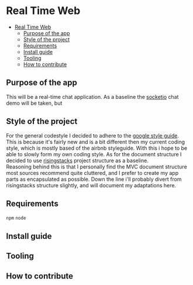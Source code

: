 # Real Time Web

- [Real Time Web](#real-time-web)
    - [Purpose of the app](#purpose-of-the-app)
    - [Style of the project](#style-of-the-project)
    - [Requirements](#requirements)
    - [Install guide](#install-guide)
    - [Tooling](#tooling)
    - [How to contribute](#how-to-contribute)

## Purpose of the app
This will be a real-time chat application. As a baseline the [socketio](https://socket.io/demos/chat/) chat demo will be taken, but  

## Style of the project
For the general codestyle I decided to adhere to the [google style guide](https://google.github.io/styleguide/jsguide.html). This is because it's fairly new and is a bit different then my current coding style, which is mostly based of the airbnb styleguide. With this i hope to be able to slowly form my own coding style.
As for the document structure I decided to use [risingstacks](https://blog.risingstack.com/node-hero-node-js-project-structure-tutorial/) project structure as a baseline.   
Reasoning behind this is that I personally find the MVC document structure most sources recommend quite cluttered, and I prefer to create my app parts as encapsulated as possible.  Down the line i'll probably divert from risingstacks structure slightly, and will document my adaptations here. 

## Requirements
`npm`
`node`

## Install guide


## Tooling

## How to contribute

